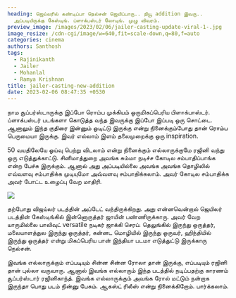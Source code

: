 ```yaml
---
heading: ஜெய்லரில் கண்டிப்பா நெல்சன் ஜெயிப்பாரு.. நியூ addition இவரு..
  அப்படியிருக்கு கேஸ்டிங். ப்ளாக்பஸ்டர் லோடிங். முழு விவரம்.
preview_image: /images/2023/02/06/jailer-casting-update-viral-1-.jpg
image_resize: /cdn-cgi/image/w=640,fit=scale-down,q=80,f=auto
categories: cinema
authors: Santhosh
tags:
  - Rajinikanth
  - Jailer
  - Mohanlal
  - Ramya Krishnan
title: jailer-casting-new-addition
date: 2023-02-06 08:47:35 +0530
---
```



நாம சூப்பர்ஸ்டாருக்கு இப்போ ரொம்ப முக்கியம் ஒருமிகப்பெரிய பிளாக்பாஸ்டர். ப்ளாக்பஸ்டர் படங்களா கொடுத்த வந்த இவருக்கு இப்போ இப்படி ஒரு சொட்டை. ஆனாலும் இந்த குதிரை இன்னும் ஓடிட்டு இருக்கு என்று நினைக்கும்போது தான் ரொம்ப பெருமையா இருக்கு. இவர் எல்லாம் இளம் தலைமுறைக்கு ஒரு inspiration.

50 வயதிலேயே ஓய்வு பெற்று விடலாம் என்று நினைக்கும் எல்லாருக்குமே ரஜினி வந்து ஒரு எடுத்துக்காட்டு. சினிமாத்துறை அவங்க சும்மா நடிச்ச கோடில சம்பாதிப்பாங்க என்ற பேச்சு இருக்கும். ஆனால் அது அப்படியில்லை அவங்க அவங்க தொழிலில் எவ்வளவு சம்பாதிக்க முடியுமோ அவ்வளவு சம்பாதிக்கலாம். அவர் கோடில சம்பாதிக்க அவர் போட்ட உழைப்பு வேற மாதிரி.

![](/images/2023/02/06/jailer-casting-update-viral-2-.jpg)

தற்போது விஜய்லர் படத்தின் அப்டேட் வந்திருக்கிறது. அது என்னவென்றால் ஜெயிலர் படத்தின் கேஸ்டிங்கில் இன்னொருத்தர் ஜாயின் பண்ணிருக்காரு. அவர் வேற யாருமில்லை பாலிவுட் versatile நடிகர் ஜாக்கி செரப். தெலுங்கில் இருந்து ஒருத்தர், மலையாளத்துல இருந்து ஒருத்தர், கன்னட மொழியில் இருந்து ஒருவர், ஹிந்தியில் இருந்து ஒருத்தர் என்று மிகப்பெரிய பான் இந்தியா படமா எடுத்துட்டு இருக்காரு நெல்சன்.

இவங்க எல்லாருக்கும் எப்படியும் சின்ன சின்ன ரோலா தான் இருக்கு, எப்படியும் ரஜினி தான் புல்லா வருவாரு. ஆனால் இவங்க எல்லாரும் இந்த படத்தில் நடிப்பதற்கு காரணம் சூப்பர்ஸ்டார் ரஜினிகாந்த். இவங்க எல்லாருக்கும் அவங்க ரோல் மட்டும் நன்றாக இருந்தா பொது படம் நின்னு பேசும். ஆகஸ்ட் ரிலீஸ் என்று நினைக்கிறோம். பார்க்கலாம்.